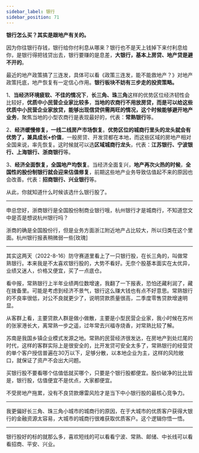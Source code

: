 ```yaml
---
sidebar_label: 银行
sidebar_position: 71
---
```


**银行怎么买？其实是跟地产有关的。**

因为你往银行存钱，银行给你付利息从哪来？银行也不是天上钱掉下来付利息给你，是银行得把钱贷出去，银行要赚的是息差，**大银行，基本上房贷、地产贷是避不开的**。

最近的地产政策搞了三连发，具体可以看《政策三连发，能不能救地产？》对地产政策托底，地产恢复有一定信心作用。**银行板块不妨有三步走的投资策略。**

1、**当经济环境疲软、不佳的情况下**，**长三角、珠三角**这样的优势区位经济韧性会比较好，**优质中小民营企业家比较多**，**当地的农商行不用放房贷，而是可以给这些优质中小民营企业家放贷，能够出现信贷供需两旺的情况，这个时候能够避开地产业务**，聚焦当地的小型农商行是表现最好的，代表：**常熟银行**等。

2、**经济缓慢修复，一线二线房产市场恢复**。**优势区位的城商行里头的龙头就会有优势了，兼具成长+价值**，一般房贷、开发贷都在本地，而这些区域的房地产相对全国来说，率先恢复。这时候就可以选**区域城商行龙头**，代表：**江苏银行、宁波银行、上海银行、浙商银行**等。

3、**经济全面恢复，全国地产均恢复**。当经济全面复兴，**地产再次火热的时候**，**全国性的股份制银行就会迎来估值修复**，前期这些地产业务导致估值起不来的原因也会改善。代表：**招商银行、兴业银行**等。

从此，你就知道什么时候该选什么银行股了。

---

申总您好，浙商银行是全国股份制商业银行哦，杭州银行才是城商行，不知道您文中是否是想说杭州银行吗？

浙商的确是全国股份行，但是业务方面浙江附近地产占比较大，所以归类在这个里面。杭州银行报表稍微弱一些[玫瑰]

---

其实这两天（2022-8-16）防守赛道里看上了一只银行股，在长三角的，叫做常熟银行。本来我是不太喜欢银行股的，大势不看好。无奈个股基本面实在太优异，业绩又迷人，价格又便宜，买了一点底仓。

看中报，常熟银行上半年业绩两位数增速，我翻了一下报表，恐怕还藏利润了，藏在拨备里。可能是考虑到经济不景气，银行这么赚大钱也有点不好意思。常熟银行的不良率很低，对公不良就更少了，说明贷款质量很高，二季度零售贷款增速明显。

从客群上看，主要贷款人群是做小做散，主要是小型民营企业家，我小时候在苏州的张家港长大，离常熟一步之遥，过年常去兴福寺烧香，对常熟比较了解。

苏南是我国乡镇企业模式发源之地。常熟的民营经济很发达，在房地产到处烂尾的时代，这样的客群实际上是很安全的，比开发贷可安全太多了，常熟银行的经营贷的单个客户授信普遍在30万以下，足够分散，以本地企业为主，这样的风险敞口，就保证了资产不会出大问题。

买银行股不要看哪个估值低就买哪个，只要是个银行股都便宜。股价破净的比比皆是，银行股，估值便宜不是优点，大家都便宜。

不受房地产拖累，没有不良贷款爆雷风险才是当下中小银行股的最核心竞争力。

---

我更偏好长三角、珠三角小城市的城商行的原因，在于大城市的优质客户获得大银行的金融资源太容易，大城市的城商行很难获取优质客户。这个逻辑你悟一悟。

---

银行股好的标的就那么多，喜欢短线的可以看看宁波、常熟、邮储、中长线可以看看招商、平安、兴业。